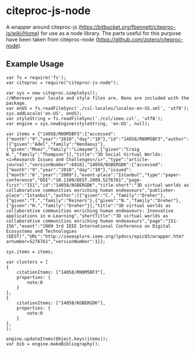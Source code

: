 citeproc-js-node
================

A wrapper around citeproc-js (https://bitbucket.org/fbennett/citeproc-js/wiki/Home)
for use as a node library. The parts useful for this purpose have been taken from
citeproc-node (https://github.com/zotero/citeproc-node).

Example Usage
-------------
	var fs = require('fs');
	var citeproc = require("citeproc-js-node");
	
	var sys = new citeproc.simpleSys();
	//Wherever your locale and style files are. None are included with the package.
	var enUS = fs.readFileSync('./csl-locales/locales-en-US.xml', 'utf8');
	sys.addLocale('en-US', enUS);
	var styleString = fs.readFileSync('./csl/ieee.csl', 'utf8');
	var engine = sys.newEngine(styleString, 'en-US', null);
	
	var items = {"14058/RN9M5BF3":{"accessed":{"month":"9","year":"2010","day":"10"},"id":"14058/RN9M5BF3","author":[{"given":"Adel","family":"Hendaoui"},{"given":"Moez","family":"Limayem"},{"given":"Craig W.","family":"Thompson"}],"title":"3D Social Virtual Worlds: <i>Research Issues and Challenges</i>","type":"article-journal","versionNumber":6816},"14058/NSBERGDK":{"accessed":{"month":"9","year":"2010","day":"10"},"issued":{"month":"6","year":"2009"},"event-place":"Istanbul","type":"paper-conference","DOI":"10.1109/DEST.2009.5276761","page-first":"151","id":"14058/NSBERGDK","title-short":"3D virtual worlds as collaborative communities enriching human endeavours","publisher-place":"Istanbul","author":[{"given":"C.","family":"Dreher"},{"given":"T.","family":"Reiners"},{"given":"N.","family":"Dreher"},{"given":"H.","family":"Dreher"}],"title":"3D virtual worlds as collaborative communities enriching human endeavours: Innovative applications in e-Learning","shortTitle":"3D virtual worlds as collaborative communities enriching human endeavours","page":"151-156","event":"2009 3rd IEEE International Conference on Digital Ecosystems and Technologies (DEST)","URL":"http://ieeexplore.ieee.org/lpdocs/epic03/wrapper.htm?arnumber=5276761","versionNumber":1}};
	
	sys.items = items;
	
	var clusters = [
	{
		citationItems: ["14058/RN9M5BF3"],
		properties: {
			note:0
		}
	},
	{
		citationItems: ["14058/NSBERGDK"],
		properties: {
			note:0
		}
	},
	];
	
	engine.updateItems(Object.keys(items));
	var bib = engine.makeBibliography();


